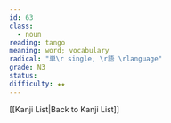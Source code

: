 ```yaml
---
id: 63
class:
  - noun
reading: tango
meaning: word; vocabulary
radical: "単\r single, \r語 \rlanguage"
grade: N3
status:
difficulty: ★★
---
```

[[Kanji List|Back to Kanji List]]